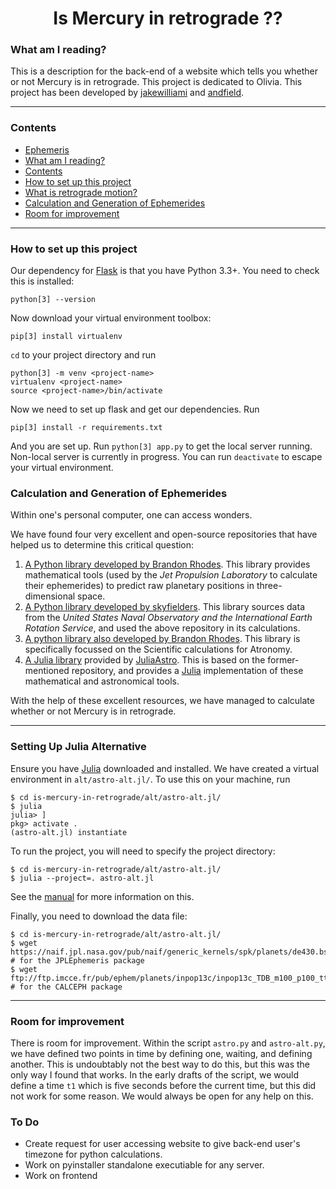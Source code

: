 <h1 align="center">
  Is Mercury in retrograde ??
</h1>

### What am I reading?

This is a description for the back-end of a website which tells you whether or not Mercury is in retrograde.  This project is dedicated to Olivia.  This project has been developed by [jakewilliami](https://github.com/jakewilliami) and [andfield](https://github.com/andfield).

---

### Contents

- [Ephemeris](#ephemeris)
- [What am I reading?](#what-am-i-reading)
- [Contents](#contents)
- [How to set up this project](#how-to-set-up-this-project)
- [What is retrograde motion?](#what-is-retrograde-motion)
- [Calculation and Generation of Ephemerides](#calculation-and-generation-of-ephemerides)
- [Room for improvement](#room-for-improvement)

---

### How to set up this project

Our dependency for [Flask](https://palletsprojects.com/p/flask/) is that you have Python 3.3+.  You need to check this is installed:
```
python[3] --version
```
Now download your virtual environment toolbox:
```
pip[3] install virtualenv
```
`cd` to your project directory and run
```
python[3] -m venv <project-name>
virtualenv <project-name>
source <project-name>/bin/activate
```
Now we need to set up flask and get our dependencies.  Run
```
pip[3] install -r requirements.txt
```
And you are set up.  Run `python[3] app.py` to get the local server running.  Non-local server is currently in progress.  You can run `deactivate` to escape your virtual environment.

### Calculation and Generation of Ephemerides

Within one's personal computer, one can access wonders.

We have found four very excellent and open-source repositories that have helped us to determine this critical question:

1. [A Python library developed by Brandon Rhodes](https://github.com/brandon-rhodes/python-jplephem).  This library provides mathematical tools (used by the *Jet Propulsion Laboratory* to calculate their ephemerides) to predict raw planetary positions in three-dimensional space.
2. [A Python library developed by skyfielders](https://github.com/skyfielders/python-skyfield).  This library sources data from the *United States Naval Observatory and the International Earth Rotation Service*, and used the above repository in its calculations.
3. [A python library also developed by Brandon Rhodes](https://github.com/brandon-rhodes/pyephem).  This library is specifically focussed on the Scientific calculations for Atronomy.
4. [A Julia library](https://github.com/JuliaAstro/JPLEphemeris.jl) provided by [JuliaAstro](https://juliaastro.github.io/).  This is based on the former-mentioned repository, and provides a [Julia](https://julialang.org/) implementation of these mathematical and astronomical tools.

With the help of these excellent resources, we have managed to calculate whether or not Mercury is in retrograde.

---

### Setting Up Julia Alternative

Ensure you have [Julia](https://julialang.org/) downloaded and installed.  We have created a virtual environment in `alt/astro-alt.jl/`.  To use this on your machine, run
```
$ cd is-mercury-in-retrograde/alt/astro-alt.jl/
$ julia
julia> ]
pkg> activate .
(astro-alt.jl) instantiate
```
To run the project, you will need to specify the project directory:
```
$ cd is-mercury-in-retrograde/alt/astro-alt.jl/
$ julia --project=. astro-alt.jl
```
See the [manual](is-mercury-in-retrograde/alt/astro-alt.jl/) for more information on this.

Finally, you need to download the data file:
```
$ cd is-mercury-in-retrograde/alt/astro-alt.jl/
$ wget https://naif.jpl.nasa.gov/pub/naif/generic_kernels/spk/planets/de430.bsp # for the JPLEphemeris package
$ wget ftp://ftp.imcce.fr/pub/ephem/planets/inpop13c/inpop13c_TDB_m100_p100_tt.dat # for the CALCEPH package
```

---

### Room for improvement

There is room for improvement.  Within the script `astro.py` and `astro-alt.py`, we have defined two points in time by defining one, waiting, and defining another.  This is undoubtably not the best way to do this, but this was the only way I found that works.  In the early drafts of the script, we would define a time `t1` which is five seconds before the current time, but this did not work for some reason.  We would always be open for any help on this.

### To Do

 - Create request for user accessing website to give back-end user's timezone for python calculations.
 - Work on pyinstaller standalone executiable for any server.
 - Work on frontend
